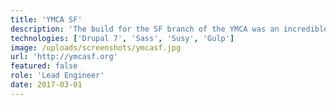 ```yaml
---
title: 'YMCA SF'
description: 'The build for the SF branch of the YMCA was an incredible project. Designed in-house and re-imagined from a end-user perspective, the new YMCA SF website serves thousands of users a month.'
technologies: ['Drupal 7', 'Sass', 'Susy', 'Gulp']
image: /uploads/screenshots/ymcasf.jpg
url: 'http://ymcasf.org'
featured: false
role: 'Lead Engineer'
date: 2017-03-01
---
```

